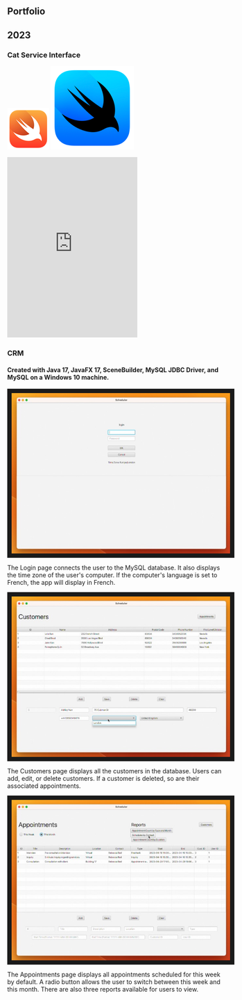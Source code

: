 ## Portfolio

## 2023

### Cat Service Interface
<a href="https://www.swift.org/"><img class="logo portfolio-logo" alt="Swift Logo" src="/assets/images/swift-logo.png"/></a>
<a href="https://developer.apple.com/xcode/swiftui/"><img class="logo portfolio-logo" alt="SwiftUI Logo" src="/assets/images/swiftui-logo.png"/></a>

<iframe class="wrapper video" height="415" src="https://www.youtube.com/embed/zJSYj9NrGD4" title="YouTube video player" frameborder="0" allow="accelerometer; autoplay; clipboard-write; encrypted-media; gyroscope; picture-in-picture; web-share" allowfullscreen></iframe>
<br/>


### CRM 
#### Created with Java 17, JavaFX 17, SceneBuilder, MySQL JDBC Driver, and MySQL on a Windows 10 machine.

<img style="display: block; margin-left: auto; margin-right: auto;" src="https://github.com/swim-mer/swim-mer.github.io/raw/main/assets/images/Login.jpeg" 
alt="Login page" border="10" />

The Login page connects the user to the MySQL database. It also displays the time zone of the user's computer. If the computer's language is set to French, the app will display in French. 


<img style="display: block; margin-left: auto; margin-right: auto;" src="https://github.com/swim-mer/swim-mer.github.io/raw/main/assets/images/Customers.jpeg" 
alt="Customers page" border="10" />

The Customers page displays all the customers in the database. Users can add, edit, or delete customers. If a customer is deleted, so are their associated appointments.


<img style="display: block; margin-left: auto; margin-right: auto;" src="https://github.com/swim-mer/swim-mer.github.io/raw/main/assets/images/Appointments.jpeg" 
alt="Appointments page" border="10" />

The Appointments page displays all appointments scheduled for this week by default. A radio button allows the user to switch between this week and this month. There are also three reports available for users to view.
